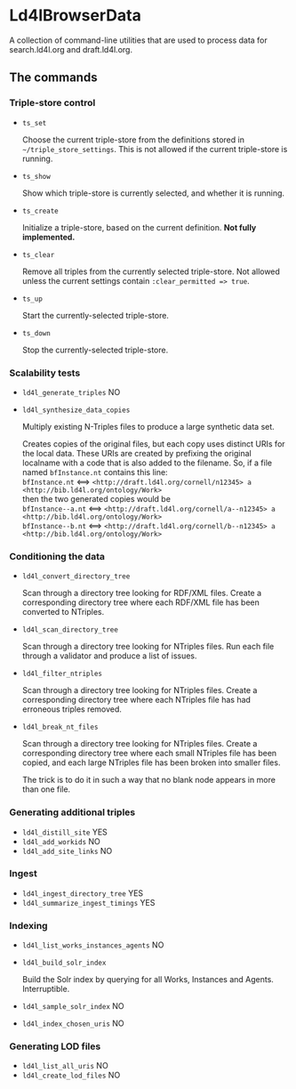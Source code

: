 # Ld4lBrowserData

A collection of command-line utilities that are used to process data for search.ld4l.org and draft.ld4l.org.

## The commands

### Triple-store control

* `ts_set`

    Choose the current triple-store from the definitions stored in `~/triple_store_settings`.
    This is not allowed if the current triple-store is running.

* `ts_show`

    Show which triple-store is currently selected, and whether it is running.
 
* `ts_create`

    Initialize a triple-store, based on the current definition. __Not fully implemented.__
 
* `ts_clear`

    Remove all triples from the currently selected triple-store. Not allowed unless the 
    current settings contain `:clear_permitted => true`.
   
* `ts_up`

    Start the currently-selected triple-store.
 
* `ts_down`

    Stop the currently-selected triple-store.

### Scalability tests

* `ld4l_generate_triples` NO
* `ld4l_synthesize_data_copies` 

    Multiply existing N-Triples files to produce a large synthetic data set.

    Creates copies of the original files, but each copy uses distinct URIs for the
    local data. These URIs are created by prefixing the original localname with a
    code that is also added to the filename. So, if a file named `bfInstance.nt` contains this line:  
    `bfInstance.nt` <==> `<http://draft.ld4l.org/cornell/n12345> a <http://bib.ld4l.org/ontology/Work>`  
    then the two generated copies would be  
    `bfInstance--a.nt` <==> `<http://draft.ld4l.org/cornell/a--n12345> a <http://bib.ld4l.org/ontology/Work>`  
    `bfInstance--b.nt` <==> `<http://draft.ld4l.org/cornell/b--n12345> a <http://bib.ld4l.org/ontology/Work>`

### Conditioning the data

* `ld4l_convert_directory_tree`

    Scan through a directory tree looking for RDF/XML files. 
    Create a corresponding directory tree where each RDF/XML file has been converted to NTriples.
    
* `ld4l_scan_directory_tree`

    Scan through a directory tree looking for NTriples files.
    Run each file through a validator and produce a list of issues.
    
* `ld4l_filter_ntriples`

    Scan through a directory tree looking for NTriples files.
    Create a corresponding directory tree where each NTriples file has had erroneous triples
    removed.

* `ld4l_break_nt_files`

    Scan through a directory tree looking for NTriples files.
    Create a corresponding directory tree where each small NTriples file has been copied,
    and each large NTriples file has been broken into smaller files.
    
    The trick is to do it in such a way that no blank node appears in more than one file.

### Generating additional triples
* `ld4l_distill_site` YES
* `ld4l_add_workids` NO
* `ld4l_add_site_links` NO

### Ingest
* `ld4l_ingest_directory_tree` YES
* `ld4l_summarize_ingest_timings` YES

### Indexing
* `ld4l_list_works_instances_agents` NO
* `ld4l_build_solr_index`

    Build the Solr index by querying for all Works, Instances and Agents.
    Interruptible.

* `ld4l_sample_solr_index` NO
* `ld4l_index_chosen_uris` NO

### Generating LOD files
* `ld4l_list_all_uris` NO
* `ld4l_create_lod_files` NO
